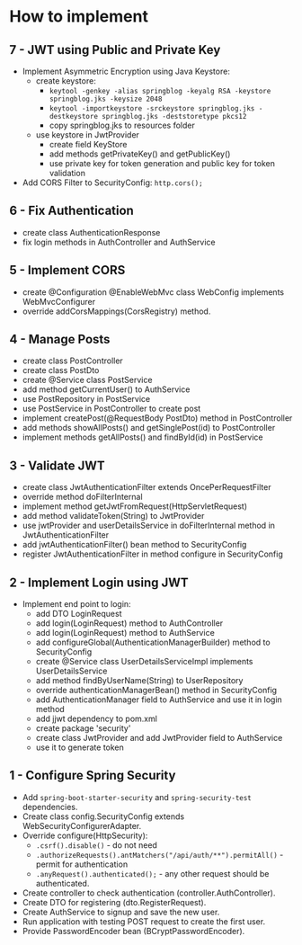 How to implement
================

7 - JWT using Public and Private Key
------------------------------------
* Implement Asymmetric Encryption using Java Keystore:
    * create keystore: 
        * `keytool -genkey -alias springblog -keyalg RSA -keystore springblog.jks -keysize 2048`
        * `keytool -importkeystore -srckeystore springblog.jks -destkeystore springblog.jks -deststoretype pkcs12`
        * copy springblog.jks to resources folder
    * use keystore in JwtProvider
        * create field KeyStore
        * add methods getPrivateKey() and getPublicKey()
        * use private key for token generation and public key for token validation
* Add CORS Filter to SecurityConfig: `http.cors();`

6 - Fix Authentication
----------------------
* create class AuthenticationResponse
* fix login methods in AuthController and AuthService

5 - Implement CORS
------------------
* create @Configuration @EnableWebMvc class WebConfig implements WebMvcConfigurer
* override addCorsMappings(CorsRegistry) method.

4 - Manage Posts
----------------
* create class PostController
* create class PostDto
* create @Service class PostService
* add method getCurrentUser() to AuthService
* use PostRepository in PostService
* use PostService in PostController to create post
* implement createPost(@RequestBody PostDto) method in PostController
* add methods showAllPosts() and getSinglePost(id) to PostController
* implement methods getAllPosts() and findById(id) in PostService

3 - Validate JWT
----------------
* create class JwtAuthenticationFilter extends OncePerRequestFilter
* override method doFilterInternal
* implement method getJwtFromRequest(HttpServletRequest)
* add method validateToken(String) to JwtProvider
* use jwtProvider and userDetailsService in doFilterInternal method in JwtAuthenticationFilter
* add jwtAuthenticationFilter() bean method to SecurityConfig
* register JwtAuthenticationFilter in method configure in SecurityConfig

2 - Implement Login using JWT
-----------------------------
* Implement end point to login:
    * add DTO LoginRequest
    * add login(LoginRequest) method to AuthController
    * add login(LoginRequest) method to AuthService
    * add configureGlobal(AuthenticationManagerBuilder) method to SecurityConfig
    * create @Service class UserDetailsServiceImpl implements UserDetailsService
    * add method findByUserName(String) to UserRepository
    * override authenticationManagerBean() method in SecurityConfig
    * add AuthenticationManager field to AuthService and use it in login method
    * add jjwt dependency to pom.xml
    * create package 'security'
    * create class JwtProvider and add JwtProvider field to AuthService
    * use it to generate token 

1 - Configure Spring Security
-----------------------------
* Add `spring-boot-starter-security` and `spring-security-test` dependencies.
* Create class config.SecurityConfig extends WebSecurityConfigurerAdapter.
* Override configure(HttpSecurity):
    * `.csrf().disable()` - do not need
    * `.authorizeRequests().antMatchers("/api/auth/**").permitAll()` - permit for authentication
    * `.anyRequest().authenticated();` - any other request should be authenticated.
* Create controller to check authentication (controller.AuthController).
* Create DTO for registering (dto.RegisterRequest).
* Create AuthService to signup and save the new user.
* Run application with testing POST request to create the first user.
* Provide PasswordEncoder bean (BCryptPasswordEncoder).
